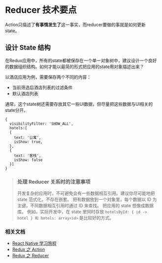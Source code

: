 # Reducer 技术要点

Action只描述了**有事情发生了**这一事实，而reducer要做的事就是如何更新state。

## 设计 State 结构
在Redux应用中，所有的state都被保存在一个单一对象树中，建议设计一个良好的数据组织结构。如何才能以最简的形式把应用的state用对象描述出来？

以酒店应用为例，需要保存两个不同的内容：
* 当前筛选后酒店列表的过滤条件
* 默认酒店列表

通常，这个state树还需要存放其它一些UI数据，但尽量把这些数据与UI相关的state分开。

<pre><code>{
  visibilityFilter: 'SHOW_ALL',
  hotels:[
  {
    text: '公寓',
    isShow: true,
  },
  {
    text: '客栈',
    isShow: false
  }]
}</code></pre>

> ### 处理 Reducer 关系时的注意事项
> 开发复杂的应用时，不可避免会有一些数据相互引用。建议你尽可能地把 state 范式化，不存在嵌套。
> 把有数据放到一个对象里，每个数据以 ID 为主键，不同数据相互引用时通过 ID 来查找。
> 把应用的 state 想像成数据库。
> 例如，实际开发中，在 state 里同时存放 `hotelsById: { id -> hotel } 和 hotels: array<id>` 是比较好的方式。



### 相关文档
* [React Native 学习旅程](https://github.com/Kennytian/learning-react-native/blob/master/README.md)
* [Redux 之 Action](https://github.com/Kennytian/learning-react-native/blob/master/redux/action.md)
* [Redux 之 Reducer](https://github.com/Kennytian/learning-react-native/blob/master/redux/reducer.md)





